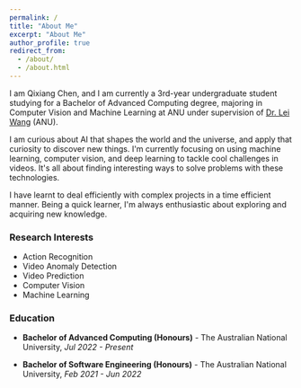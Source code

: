 ```yaml
---
permalink: /
title: "About Me"
excerpt: "About Me"
author_profile: true
redirect_from: 
  - /about/
  - /about.html
---
```


I am Qixiang Chen, and I am currently a 3rd-year undergraduate student studying for a Bachelor of Advanced Computing degree, majoring in Computer Vision and Machine Learning at ANU under supervision of [Dr. Lei Wang](https://leiwangr.github.io/) (ANU).

I am curious about AI that shapes the world and the universe, and apply that curiosity to discover new things. I'm currently focusing on using machine learning, computer vision, and deep learning to tackle cool challenges in videos. It's all about finding interesting ways to solve problems with these technologies.

I have learnt to deal efficiently with complex projects in a time efficient manner. Being a quick learner, I'm always enthusiastic about exploring and acquiring new knowledge.

<h3>Research Interests</h3>

- Action Recognition
- Video Anomaly Detection
- Video Prediction
- Computer Vision
- Machine Learning


<h3>Education</h3>

- **Bachelor of Advanced Computing (Honours)** - The Australian National University, *Jul 2022 - Present*

- **Bachelor of Software Engineering (Honours)** - The Australian National University, *Feb 2021 - Jun 2022*
